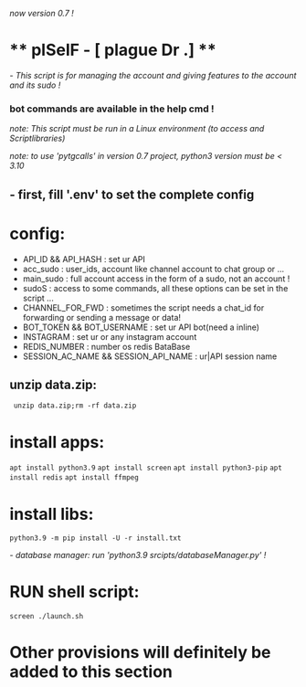 *now version 0.7 !*


# ** plSelF - [ plague Dr .] **
*- This script is for managing the account and giving features to the account and its sudo !*

### bot commands are available in the help cmd !
*note: This script must be run in a Linux environment (to access and Scriptlibraries)*

*note: to use 'pytgcalls' in version 0.7 project, python3 version must be < 3.10*

## - first, fill '.env' to set the complete config
# config:

* API_ID && API_HASH :  set ur API 
* acc_sudo :  user_ids, account like channel account to chat group or ... 
* main_sudo :  full account access in the form of a sudo, not an account !
* sudoS :  access to some commands, all these options can be set in the script ... 
* CHANNEL_FOR_FWD :  sometimes the script needs a chat_id for forwarding or sending a message or data!
* BOT_TOKEN && BOT_USERNAME :  set ur API bot(need a inline)
* INSTAGRAM :  set ur or any instagram account
* REDIS_NUMBER : number os redis BataBase
* SESSION_AC_NAME && SESSION_API_NAME :  ur|API session name

## unzip data.zip: 
``` unzip data.zip;rm -rf data.zip```

# install apps:
```apt install python3.9```
```apt install screen```
```apt install python3-pip```
```apt install redis```
```apt install ffmpeg```

# install libs:
```python3.9 -m pip install -U -r install.txt```

*- database manager: run 'python3.9 srcipts/databaseManager.py' !*

# RUN shell script:
```screen ./launch.sh```

# Other provisions will definitely be added to this section
